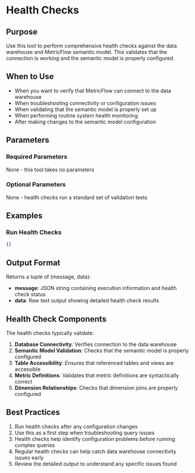 # Health Checks

## Purpose
Use this tool to perform comprehensive health checks against the data warehouse and MetricFlow semantic model. This validates that the connection is working and the semantic model is properly configured.

## When to Use
- When you want to verify that MetricFlow can connect to the data warehouse
- When troubleshooting connectivity or configuration issues
- When validating that the semantic model is properly set up
- When performing routine system health monitoring
- After making changes to the semantic model configuration

## Parameters

### Required Parameters
None - this tool takes no parameters

### Optional Parameters
None - health checks run a standard set of validation tests

## Examples

### Run Health Checks
```json
{}
```

## Output Format
Returns a tuple of (message, data):
- **message**: JSON string containing execution information and health check status
- **data**: Raw text output showing detailed health check results

## Health Check Components
The health checks typically validate:
1. **Database Connectivity**: Verifies connection to the data warehouse
2. **Semantic Model Validation**: Checks that the semantic model is properly configured
3. **Table Accessibility**: Ensures that referenced tables and views are accessible
4. **Metric Definitions**: Validates that metric definitions are syntactically correct
5. **Dimension Relationships**: Checks that dimension joins are properly configured

## Best Practices
1. Run health checks after any configuration changes
2. Use this as a first step when troubleshooting query issues
3. Health checks help identify configuration problems before running complex queries
4. Regular health checks can help catch data warehouse connectivity issues early
5. Review the detailed output to understand any specific issues found